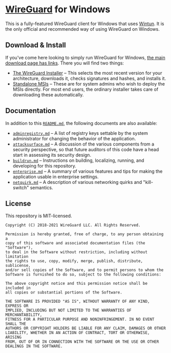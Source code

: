 # [WireGuard](https://www.wireguard.com/) for Windows

This is a fully-featured WireGuard client for Windows that uses [Wintun](https://www.wintun.net/). It is the only official and recommended way of using WireGuard on Windows.

## Download &amp; Install

If you've come here looking to simply run WireGuard for Windows, [the main download page has links](https://www.wireguard.com/install/). There you will find two things:

- [The WireGuard Installer](https://download.wireguard.com/windows-client/wireguard-installer.exe) &ndash; This selects the most recent version for your architecture, downloads it, checks signatures and hashes, and installs it.
- [Standalone MSIs](https://download.wireguard.com/windows-client/) &ndash; These are for system admins who wish to deploy the MSIs directly. For most end users, the ordinary installer takes care of downloading these automatically.

## Documentation

In addition to this [`README.md`](README.md), the following documents are also available:

- [`adminregistry.md`](docs/adminregistry.md) &ndash; A list of registry keys settable by the system administrator for changing the behavior of the application.
- [`attacksurface.md`](docs/attacksurface.md) &ndash; A discussion of the various components from a security perspective, so that future auditors of this code have a head start in assessing its security design.
- [`buildrun.md`](docs/buildrun.md) &ndash; Instructions on building, localizing, running, and developing for this repository.
- [`enterprise.md`](docs/enterprise.md) &ndash; A summary of various features and tips for making the application usable in enterprise settings.
- [`netquirk.md`](docs/netquirk.md) &ndash; A description of various networking quirks and "kill-switch" semantics.

## License

This repository is MIT-licensed.

```text
Copyright (C) 2018-2021 WireGuard LLC. All Rights Reserved.

Permission is hereby granted, free of charge, to any person obtaining a
copy of this software and associated documentation files (the "Software"),
to deal in the Software without restriction, including without limitation
the rights to use, copy, modify, merge, publish, distribute, sublicense,
and/or sell copies of the Software, and to permit persons to whom the
Software is furnished to do so, subject to the following conditions:

The above copyright notice and this permission notice shall be included in
all copies or substantial portions of the Software.

THE SOFTWARE IS PROVIDED "AS IS", WITHOUT WARRANTY OF ANY KIND, EXPRESS OR
IMPLIED, INCLUDING BUT NOT LIMITED TO THE WARRANTIES OF MERCHANTABILITY,
FITNESS FOR A PARTICULAR PURPOSE AND NONINFRINGEMENT. IN NO EVENT SHALL THE
AUTHORS OR COPYRIGHT HOLDERS BE LIABLE FOR ANY CLAIM, DAMAGES OR OTHER
LIABILITY, WHETHER IN AN ACTION OF CONTRACT, TORT OR OTHERWISE, ARISING
FROM, OUT OF OR IN CONNECTION WITH THE SOFTWARE OR THE USE OR OTHER
DEALINGS IN THE SOFTWARE.
```
